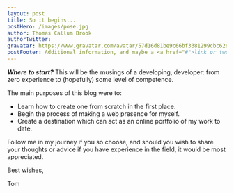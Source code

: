 ```yaml
---
layout: post
title: So it begins...
postHero: /images/pose.jpg
author: Thomas Callum Brook
authorTwitter:
gravatar: https://www.gravatar.com/avatar/57d16d81be9c66bf3381299cbc62613b?s=200
postFooter: Additional information, and maybe a <a href="#">link or two</a>
---
```

***Where to start?*** This will be the musings of a developing, developer: from zero experience to (hopefully) some level of competence.

The main purposes of this blog were to:
<ul>
  <li> Learn how to create one from scratch in the first place.</li>
  <li> Begin the process of making a web presence for myself.</li>
  <li>Create a destination which can act as an online portfolio of my work to date.</li>
</ul>
Follow me in my journey if you so choose, and should you wish to share your thoughts or advice if you have experience in the field, it would be most appreciated.

Best wishes,

Tom
